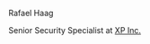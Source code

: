 Rafael Haag

Senior Security Specialist at [XP Inc.](https://www.xpinc.com)



<!---
haagbr/haagbr is a ✨ special ✨ repository because its `README.md` (this file) appears on your GitHub profile.
You can click the Preview link to take a look at your changes.
--->
